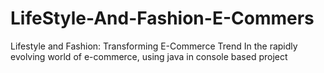 # LifeStyle-And-Fashion-E-Commers
Lifestyle and Fashion: Transforming E-Commerce Trend In the rapidly evolving world  of e-commerce, using java in console based project
